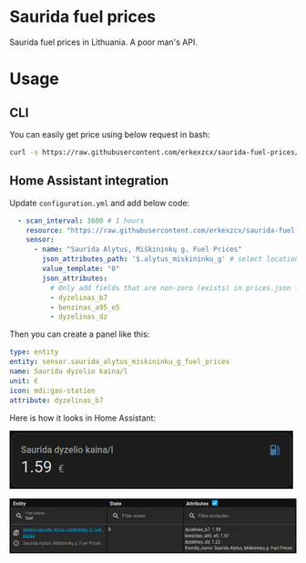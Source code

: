 # Saurida fuel prices

Saurida fuel prices in Lithuania. A poor man's API.

# Usage

## CLI

You can easily get price using below request in bash:
```bash
curl -s https://raw.githubusercontent.com/erkexzcx/saurida-fuel-prices/main/prices.json | jq '.alytus_miskininku_g.dyzelinas_b7'
```

## Home Assistant integration

Update `configuration.yml` and add below code:
```yaml
  - scan_interval: 3600 # 1 hours
    resource: "https://raw.githubusercontent.com/erkexzcx/saurida-fuel-prices/main/prices.json"
    sensor:
      - name: "Saurida Alytus, Miškininkų g. Fuel Prices"
        json_attributes_path: '$.alytus_miskininku_g' # select location from prices.json
        value_template: "0"
        json_attributes:
          # Only add fields that are non-zero (exists) in prices.json for your selected location
          - dyzelinas_b7
          - benzinas_a95_e5
          - dyzelinas_dz
```

Then you can create a panel like this:
```yaml
type: entity
entity: sensor.saurida_alytus_miskininku_g_fuel_prices
name: Saurida dyzelio kaina/l
unit: €
icon: mdi:gas-station
attribute: dyzelinas_b7
```

Here is how it looks in Home Assistant:

![](https://github.com/erkexzcx/saurida-fuel-prices/raw/main/screenshots/screenshot1.png)

![](https://github.com/erkexzcx/saurida-fuel-prices/raw/main/screenshots/screenshot2.png)
